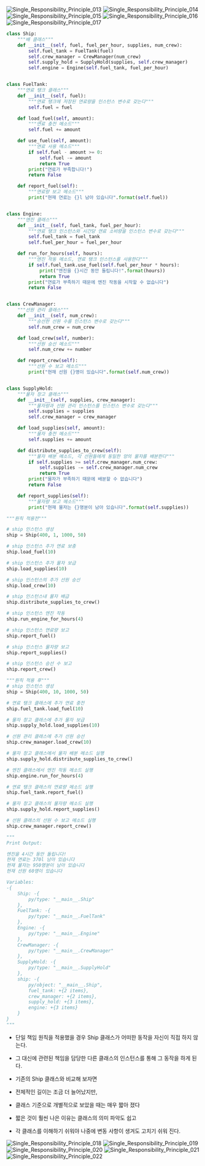 ![Single_Responsibility_Principle_013](../../../images/SOLID/01_Single_Responsibility_Principle/013.jpg)
![Single_Responsibility_Principle_014](../../../images/SOLID/01_Single_Responsibility_Principle/014.jpg)
![Single_Responsibility_Principle_015](../../../images/SOLID/01_Single_Responsibility_Principle/015.jpg)
![Single_Responsibility_Principle_016](../../../images/SOLID/01_Single_Responsibility_Principle/016.jpg)
![Single_Responsibility_Principle_017](../../../images/SOLID/01_Single_Responsibility_Principle/017.jpg)

```python
class Ship:
    """배 클래스"""
    def __init__(self, fuel, fuel_per_hour, supplies, num_crew):
        self.fuel_tank = FuelTank(fuel)
        self.crew_manager = CrewManager(num_crew)
        self.supply_hold = SupplyHold(supplies, self.crew_manager)
        self.engine = Engine(self.fuel_tank, fuel_per_hour)


class FuelTank:
    """연료 탱크 클래스"""
    def __init__(self, fuel):
        """연료 탱크에 저장된 연료량을 인스턴스 변수로 갖는다"""
        self.fuel = fuel

    def load_fuel(self, amount):
        """연료 충전 메소드"""
        self.fuel += amount

    def use_fuel(self, amount):
        """연료 사용 메소드"""
        if self.fuel - amount >= 0:
            self.fuel -= amount
            return True
        print("연료가 부족합니다!")
        return False

    def report_fuel(self):
        """연료량 보고 메소드"""
        print("현재 연료는 {}l 남아 있습니다".format(self.fuel))


class Engine:
    """엔진 클래스"""
    def __init__(self, fuel_tank, fuel_per_hour):
        """연료 탱크 인스턴스와 시간당 연료 소비량을 인스턴스 변수로 갖는다"""
        self.fuel_tank = fuel_tank
        self.fuel_per_hour = fuel_per_hour

    def run_for_hours(self, hours):
        """엔진 작동 메소드, 연료 탱크 인스턴스를 사용한다"""
        if self.fuel_tank.use_fuel(self.fuel_per_hour * hours):
            print("엔진을 {}시간 동안 돌립니다!".format(hours))
            return True
        print("연료가 부족하기 때문에 엔진 작동을 시작할 수 없습니다")
        return False


class CrewManager:
    """선원 관리 클래스"""
    def __init__(self, num_crew):
        """승선한 선원 수를 인스턴스 변수로 갖는다"""
        self.num_crew = num_crew

    def load_crew(self, number):
        """선원 승선 메소드"""
        self.num_crew += number

    def report_crew(self):
        """선원 수 보고 메소드"""
        print("현재 선원 {}명이 있습니다".format(self.num_crew))


class SupplyHold:
    """물자 창고 클래스"""
    def __init__(self, supplies, crew_manager):
        """물자량과 선원 관리 인스턴스를 인스턴스 변수로 갖는다"""
        self.supplies = supplies
        self.crew_manager = crew_manager

    def load_supplies(self, amount):
        """물자 충전 메소드"""
        self.supplies += amount

    def distribute_supplies_to_crew(self):
        """물자 배분 메소드, 각 선원들에게 동일한 양의 물자를 배분한다"""
        if self.supplies >= self.crew_manager.num_crew:
            self.supplies -= self.crew_manager.num_crew
            return True
        print("물자가 부족하기 때문에 배분할 수 없습니다")
        return False

    def report_supplies(self):
        """물자량 보고 메소드"""
        print("현재 물자는 {}명분이 남아 있습니다".format(self.supplies))
```
```python
"""원칙 적용전"""

# ship 인스턴스 생성        
ship = Ship(400, 1, 1000, 50)

# ship 인스턴스 추가 연료 보충
ship.load_fuel(10)

# ship 인스턴스 추가 물자 보급
ship.load_supplies(10)

# ship 인스턴스의 추가 선원 승선
ship.load_crew(10)

# ship 인스턴스내 물자 배급
ship.distribute_supplies_to_crew()

# ship 인스턴스 엔진 작동
ship.run_engine_for_hours(4)

# ship 인스턴스 연료량 보고
ship.report_fuel()

# ship 인스턴스 물자량 보고
ship.report_supplies()

# ship 인스턴스 승선 수 보고
ship.report_crew()
```
```python
"""원칙 적용 후""" 
# ship 인스턴스 생성
ship = Ship(400, 10, 1000, 50)

# 연료 탱크 클래스에 추가 연료 충전
ship.fuel_tank.load_fuel(10)

# 물자 창고 클래스에 추가 물자 보급
ship.supply_hold.load_supplies(10)

# 선원 관리 클래스에 추가 선원 승선
ship.crew_manager.load_crew(10)

# 물자 창고 클래스에서 물자 배분 메소드 실행
ship.supply_hold.distribute_supplies_to_crew()

# 엔진 클래스에서 엔진 작동 메소드 실행
ship.engine.run_for_hours(4)

# 연료 탱크 클래스의 연료량 메소드 실행
ship.fuel_tank.report_fuel()

# 물자 창고 클래스의 물자량 메소드 실행
ship.supply_hold.report_supplies()

# 선원 클래스의 선원 수 보고 메소드 실행
ship.crew_manager.report_crew()
```
```python
"""
Print Output:

엔진을 4시간 동안 돌립니다!
현재 연료는 370l 남아 있습니다
현재 물자는 950명분이 남아 있습니다
현재 선원 60명이 있습니다

Variables:
-{
    Ship: -{
        py/type: "__main__.Ship"
    },
    FuelTank: -{
        py/type: "__main__.FuelTank"
    },
    Engine: -{
        py/type: "__main__.Engine"
    },
    CrewManager: -{
        py/type: "__main__.CrewManager"
    },
    SupplyHold: -{
        py/type: "__main__.SupplyHold"
    },
    ship: -{
        py/object: "__main__.Ship",
        fuel_tank: +{2 items},
        crew_manager: +{2 items},
        supply_hold: +{3 items},
        engine: +{3 items}
    }
}
"""
```
+ 단일 책임 원칙을 적용했을 경우 Ship 클래스가 어떠한 동작을 자신이 직접 하지 않는다.

+ 그 대신에 관련된 책임을 담당한 다른 클래스의 인스턴스를 통해 그 동작을 하게 된다.

+ 기존의 Ship 클래스와 비교해 보자면

+ 전체적인 길이는 조금 더 늘어났지만, 

+ 클래스 기준으로 개별적으로 보았을 때는 매우 짧아 졌다

+ 짧은 것이 훨씬 나은 이유는 클래스의 의미 파악도 쉽고

+ 각 클래스를 이해하기 쉬워야 나중에 변동 사항이 생겨도 고치기 쉬워 진다.

![Single_Responsibility_Principle_018](../../../images/SOLID/01_Single_Responsibility_Principle/018.jpg)
![Single_Responsibility_Principle_019](../../../images/SOLID/01_Single_Responsibility_Principle/019.jpg)
![Single_Responsibility_Principle_020](../../../images/SOLID/01_Single_Responsibility_Principle/020.jpg)
![Single_Responsibility_Principle_021](../../../images/SOLID/01_Single_Responsibility_Principle/021.jpg)
![Single_Responsibility_Principle_022](../../../images/SOLID/01_Single_Responsibility_Principle/022.jpg)